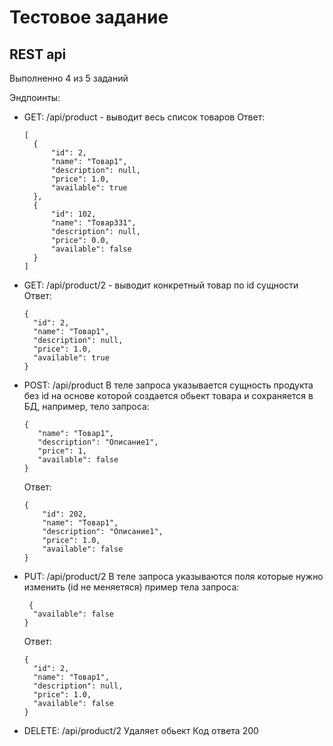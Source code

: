 # Тестовое задание
## REST api
Выполненно 4 из 5 заданий

Эндпоинты:
* GET: /api/product - выводит весь список товаров
  Ответ:
  ```
  [
    {
        "id": 2,
        "name": "Товар1",
        "description": null,
        "price": 1.0,
        "available": true
    },
    {
        "id": 102,
        "name": "Товар331",
        "description": null,
        "price": 0.0,
        "available": false
    }
  ]
  ```
* GET: /api/product/2 - выводит конкретный товар по id сущности
  Ответ:
  ```
  {
    "id": 2,
    "name": "Товар1",
    "description": null,
    "price": 1.0,
    "available": true
  }  
  ```
* POST: /api/product
  В теле запроса указывается сущность продукта без id на основе которой создается обьект товара и сохраняется в БД, например, тело запроса:
   ```
   {
      "name": "Товар1",
      "description": "Описание1",
      "price": 1,
      "available": false
  }
  ```
  Ответ:
  ```
  {
      "id": 202,
      "name": "Товар1",
      "description": "Описание1",
      "price": 1.0,
      "available": false
  }
  ```
* PUT: /api/product/2
  В теле запроса указываются поля которые нужно изменить (id не меняетяся) пример тела запроса:
  ```
   {
    "available": false
  }
  ```
  Ответ:
  ```
  {
    "id": 2,
    "name": "Товар1",
    "description": null,
    "price": 1.0,
    "available": false
  }
  ```
* DELETE: /api/product/2
  Удаляет обьект
  Код ответа 200
  
